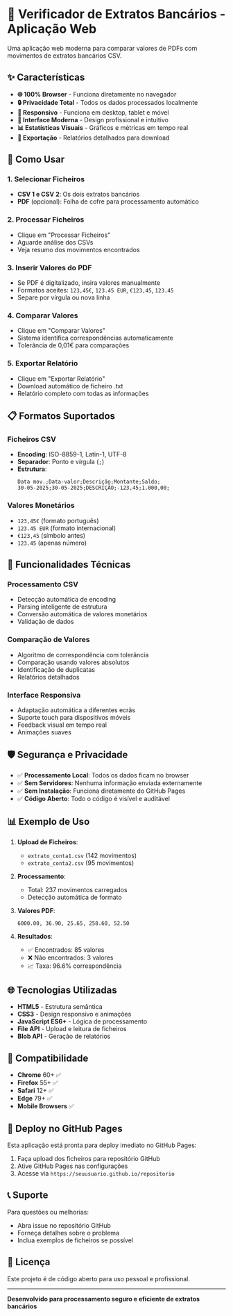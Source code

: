 # 🏦 Verificador de Extratos Bancários - Aplicação Web

Uma aplicação web moderna para comparar valores de PDFs com movimentos de extratos bancários CSV.

## ✨ Características

- **🌐 100% Browser** - Funciona diretamente no navegador
- **🔒 Privacidade Total** - Todos os dados processados localmente
- **📱 Responsivo** - Funciona em desktop, tablet e móvel
- **🎨 Interface Moderna** - Design profissional e intuitivo
- **📊 Estatísticas Visuais** - Gráficos e métricas em tempo real
- **💾 Exportação** - Relatórios detalhados para download

## 🚀 Como Usar

### 1. Selecionar Ficheiros
- **CSV 1 e CSV 2**: Os dois extratos bancários
- **PDF** (opcional): Folha de cofre para processamento automático

### 2. Processar Ficheiros
- Clique em "Processar Ficheiros"
- Aguarde análise dos CSVs
- Veja resumo dos movimentos encontrados

### 3. Inserir Valores do PDF
- Se PDF é digitalizado, insira valores manualmente
- Formatos aceites: `123,45€`, `123.45 EUR`, `€123,45`, `123.45`
- Separe por vírgula ou nova linha

### 4. Comparar Valores
- Clique em "Comparar Valores"
- Sistema identifica correspondências automaticamente
- Tolerância de 0,01€ para comparações

### 5. Exportar Relatório
- Clique em "Exportar Relatório"
- Download automático de ficheiro .txt
- Relatório completo com todas as informações

## 📋 Formatos Suportados

### Ficheiros CSV
- **Encoding**: ISO-8859-1, Latin-1, UTF-8
- **Separador**: Ponto e vírgula (`;`)
- **Estrutura**:
  ```
  Data mov.;Data-valor;Descrição;Montante;Saldo;
  30-05-2025;30-05-2025;DESCRIÇÃO;-123,45;1.000,00;
  ```

### Valores Monetários
- `123,45€` (formato português)
- `123.45 EUR` (formato internacional)
- `€123,45` (símbolo antes)
- `123.45` (apenas número)

## 🔧 Funcionalidades Técnicas

### Processamento CSV
- Detecção automática de encoding
- Parsing inteligente de estrutura
- Conversão automática de valores monetários
- Validação de dados

### Comparação de Valores
- Algoritmo de correspondência com tolerância
- Comparação usando valores absolutos
- Identificação de duplicatas
- Relatórios detalhados

### Interface Responsiva
- Adaptação automática a diferentes ecrãs
- Suporte touch para dispositivos móveis
- Feedback visual em tempo real
- Animações suaves

## 🛡️ Segurança e Privacidade

- ✅ **Processamento Local**: Todos os dados ficam no browser
- ✅ **Sem Servidores**: Nenhuma informação enviada externamente
- ✅ **Sem Instalação**: Funciona diretamente do GitHub Pages
- ✅ **Código Aberto**: Todo o código é visível e auditável

## 📊 Exemplo de Uso

1. **Upload de Ficheiros**:
   - `extrato_conta1.csv` (142 movimentos)
   - `extrato_conta2.csv` (95 movimentos)

2. **Processamento**:
   - Total: 237 movimentos carregados
   - Detecção automática de formato

3. **Valores PDF**:
   ```
   6000.00, 36.90, 25.65, 258.60, 52.50
   ```

4. **Resultados**:
   - ✅ Encontrados: 85 valores
   - ❌ Não encontrados: 3 valores
   - 📈 Taxa: 96.6% correspondência

## 🌐 Tecnologias Utilizadas

- **HTML5** - Estrutura semântica
- **CSS3** - Design responsivo e animações
- **JavaScript ES6+** - Lógica de processamento
- **File API** - Upload e leitura de ficheiros
- **Blob API** - Geração de relatórios

## 📱 Compatibilidade

- **Chrome** 60+ ✅
- **Firefox** 55+ ✅
- **Safari** 12+ ✅
- **Edge** 79+ ✅
- **Mobile Browsers** ✅

## 🚀 Deploy no GitHub Pages

Esta aplicação está pronta para deploy imediato no GitHub Pages:

1. Faça upload dos ficheiros para repositório GitHub
2. Ative GitHub Pages nas configurações
3. Acesse via `https://seuusuario.github.io/repositorio`

## 📞 Suporte

Para questões ou melhorias:
- Abra issue no repositório GitHub
- Forneça detalhes sobre o problema
- Inclua exemplos de ficheiros se possível

## 📄 Licença

Este projeto é de código aberto para uso pessoal e profissional.

---

**Desenvolvido para processamento seguro e eficiente de extratos bancários**
